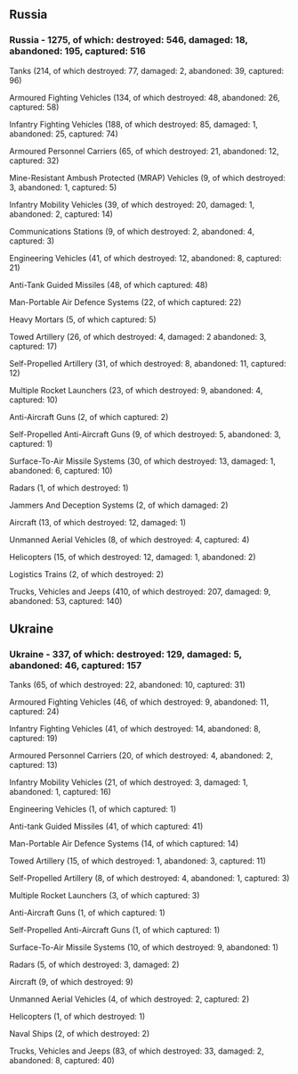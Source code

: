 
 
 ## Russia
 
 ### Russia - 1275, of which: destroyed: 546, damaged: 18, abandoned: 195, captured: 516

 

 

 Tanks (214, of which destroyed: 77, damaged: 2, abandoned: 39, captured: 96)

 Armoured Fighting Vehicles (134, of which destroyed: 48, abandoned: 26, captured: 58)

 Infantry Fighting Vehicles (188, of which destroyed: 85, damaged: 1, abandoned: 25, captured: 74)

 Armoured Personnel Carriers (65, of which destroyed: 21, abandoned: 12, captured: 32)

 Mine-Resistant Ambush Protected (MRAP) Vehicles (9, of which destroyed: 3, abandoned: 1, captured: 5)

 Infantry Mobility Vehicles (39, of which destroyed: 20, damaged: 1, abandoned: 2, captured: 14)

 Communications Stations (9, of which destroyed: 2, abandoned: 4, captured: 3)

 Engineering Vehicles (41, of which destroyed: 12, abandoned: 8, captured: 21)

 Anti-Tank Guided Missiles (48, of which captured: 48)

 Man-Portable Air Defence Systems (22, of which captured: 22)

 Heavy Mortars (5, of which captured: 5)

 Towed Artillery (26, of which destroyed: 4, damaged: 2 abandoned: 3, captured: 17)

 Self-Propelled Artillery (31, of which destroyed: 8, abandoned: 11, captured: 12)

 Multiple Rocket Launchers (23, of which destroyed: 9, abandoned: 4, captured: 10)

 Anti-Aircraft Guns (2, of which captured: 2)

 Self-Propelled Anti-Aircraft Guns (9, of which destroyed: 5, abandoned: 3, captured: 1)

 Surface-To-Air Missile Systems (30, of which destroyed: 13, damaged: 1, abandoned: 6, captured: 10)

 Radars (1, of which destroyed: 1)

 Jammers And Deception Systems (2, of which damaged: 2)

 Aircraft (13, of which destroyed: 12, damaged: 1)

 Unmanned Aerial Vehicles (8, of which destroyed: 4, captured: 4)

 Helicopters (15, of which destroyed: 12, damaged: 1, abandoned: 2)

 Logistics Trains (2, of which destroyed: 2)

 Trucks, Vehicles and Jeeps (410, of which destroyed: 207, damaged: 9, abandoned: 53, captured: 140)

 
 
 ## Ukraine
 
 ### Ukraine - 337, of which: destroyed: 129, damaged: 5, abandoned: 46, captured: 157

 

 

 Tanks (65, of which destroyed: 22, abandoned: 10, captured: 31)

 Armoured Fighting Vehicles (46, of which destroyed: 9, abandoned: 11, captured: 24)

 Infantry Fighting Vehicles (41, of which destroyed: 14, abandoned: 8, captured: 19)

 Armoured Personnel Carriers (20, of which destroyed: 4, abandoned: 2, captured: 13)

 Infantry Mobility Vehicles (21, of which destroyed: 3, damaged: 1, abandoned: 1, captured: 16)

 Engineering Vehicles (1, of which captured: 1)

 Anti-tank Guided Missiles (41, of which captured: 41)

 Man-Portable Air Defence Systems (14, of which captured: 14)

 Towed Artillery (15, of which destroyed: 1, abandoned: 3, captured: 11)

 Self-Propelled Artillery (8, of which destroyed: 4, abandoned: 1, captured: 3)

 Multiple Rocket Launchers (3, of which captured: 3)

 Anti-Aircraft Guns (1, of which captured: 1)

 Self-Propelled Anti-Aircraft Guns (1, of which captured: 1)

 Surface-To-Air Missile Systems (10, of which destroyed: 9, abandoned: 1)

 

 

 Radars (5, of which destroyed: 3, damaged: 2)

 Aircraft (9, of which destroyed: 9)

 Unmanned Aerial Vehicles (4, of which destroyed: 2, captured: 2)

 Helicopters (1, of which destroyed: 1)

 Naval Ships (2, of which destroyed: 2)

 Trucks, Vehicles and Jeeps (83, of which destroyed: 33, damaged: 2, abandoned: 8, captured: 40)

